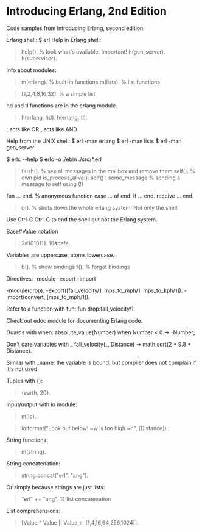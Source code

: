 # Introducing Erlang, 2nd Edition

Code samples from Introducing Erlang, second edition

Erlang shell:
$ erl
Help in Erlang shell:
> help(). % look what's available. Important!
> h(gen_server).
> h(supervisor).

Info about modules:
> m(erlang). % built-in functions
> m(lists).  % list functions

> [1,2,4,8,16,32]. % a simple list

hd and tl functions are in the erlang module.
> h(erlang, hd).
> h(erlang, tl).

; acts like OR
, acts like AND

Help from the UNIX shell:
$ erl -man erlang
$ erl -man lists
$ erl -man gen_server

$ erlc --help
$ erlc -o ./ebin ./src/*.erl

> flush(). % see all messages in the mailbox and remove them
> self().  % own pid
> is_process_alive().
> self() ! some_message % sending a message to self using (!)

fun ... end. % anonymous function
case ... of end.
if ... end.
receive ... end.

> q(). % shuts down the whole erlang system! Not only the shell!

Use Ctrl-C Ctrl-C to end the shell but not the Erlang system.

Base#Value notation
> 2#1010111.
> 16#cafe.

Variables are uppercase, atoms lowercase.

> b(). % show bindings
> f(). % forget bindings

Directives:
-module
-export
-import

-module(drop).
-export([fall_velocity/1, mps_to_mph/1, mps_to_kph/1]).
-import(convert, [mps_to_mph/1]).

Refer to a function with fun:
fun drop:fall_velocity/1.

Check out edoc module for documenting Erlang code.

Guards with when:
absolute_value(Number) when Number < 0 -> -Number;

Don't care variables with _
fall_velocity(_, Distance) -> math:sqrt(2 * 9.8 * Distance).

Similar with _name: the variable is bound, but compiler does not complain if it's not used.

Tuples with {}:
> {earth, 20}.

Input/output with io module:
> m(io).

> io:format("Look out below! ~w is too high.~n", [Distance]) ;

String functions:
> m(string).

String concatenation:
> string:concat("erl", "ang").

Or simply because strings are just lists:
> "erl" ++ "ang". % list concatenation

List comprehensions:
> [Value * Value || Value <- [1,4,16,64,256,1024]].
